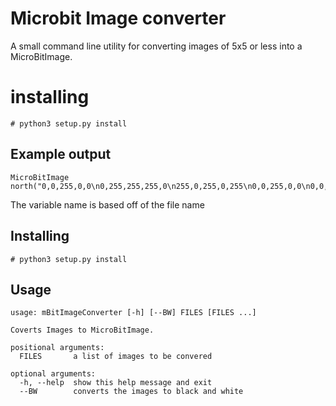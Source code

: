 Microbit Image converter
===

A small command line utility for converting images of 5x5 or less into a MicroBitImage.

# installing

```
# python3 setup.py install
```

## Example output

```
MicroBitImage north("0,0,255,0,0\n0,255,255,255,0\n255,0,255,0,255\n0,0,255,0,0\n0,0,255,0,0\n");
```

The variable name is based off of the file name

## Installing

```
# python3 setup.py install
```

## Usage


```
usage: mBitImageConverter [-h] [--BW] FILES [FILES ...]

Coverts Images to MicroBitImage.

positional arguments:
  FILES       a list of images to be convered

optional arguments:
  -h, --help  show this help message and exit
  --BW        converts the images to black and white
```